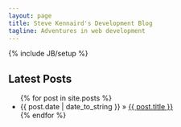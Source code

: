 ```yaml
---
layout: page
title: Steve Kennaird's Development Blog
tagline: Adventures in web development
---
```

{% include JB/setup %}
  
## Latest Posts

<ul class="posts">
  {% for post in site.posts %}
    <li><span>{{ post.date | date_to_string }}</span> &raquo; <a href="{{ BASE_PATH }}{{ post.url }}">{{ post.title }}</a></li>
  {% endfor %}
</ul>